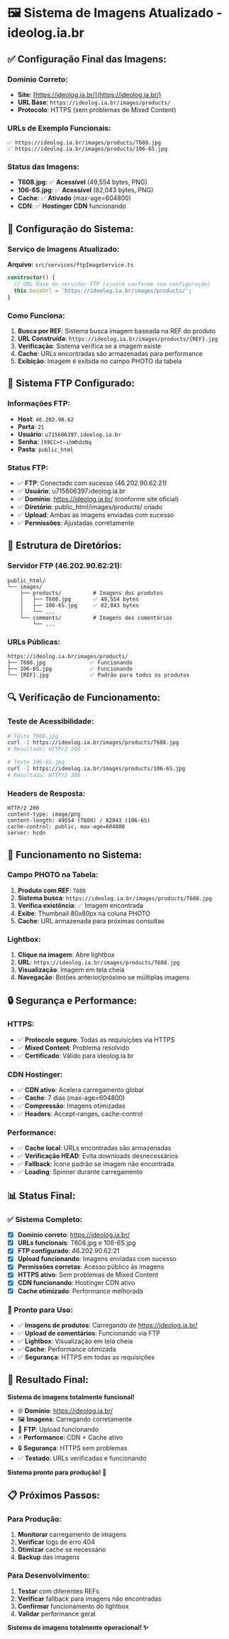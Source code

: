 # 🖼️ Sistema de Imagens Atualizado - ideolog.ia.br

## ✅ **Configuração Final das Imagens:**

### **Domínio Correto:**
- **Site**: [https://ideolog.ia.br/](https://ideolog.ia.br/)
- **URL Base**: `https://ideolog.ia.br/images/products/`
- **Protocolo**: HTTPS (sem problemas de Mixed Content)

### **URLs de Exemplo Funcionais:**
```
✅ https://ideolog.ia.br/images/products/T608.jpg
✅ https://ideolog.ia.br/images/products/106-6S.jpg
```

### **Status das Imagens:**
- **T608.jpg**: ✅ **Acessível** (49,554 bytes, PNG)
- **106-6S.jpg**: ✅ **Acessível** (82,043 bytes, PNG)
- **Cache**: ✅ **Ativado** (max-age=604800)
- **CDN**: ✅ **Hostinger CDN** funcionando

## 🔧 **Configuração do Sistema:**

### **Serviço de Imagens Atualizado:**
**Arquivo:** `src/services/ftpImageService.ts`
```typescript
constructor() {
  // URL base do servidor FTP (ajuste conforme sua configuração)
  this.baseUrl = 'https://ideolog.ia.br/images/products/';
}
```

### **Como Funciona:**
1. **Busca por REF**: Sistema busca imagem baseada na REF do produto
2. **URL Construída**: `https://ideolog.ia.br/images/products/{REF}.jpg`
3. **Verificação**: Sistema verifica se a imagem existe
4. **Cache**: URLs encontradas são armazenadas para performance
5. **Exibição**: Imagem é exibida no campo PHOTO da tabela

## 🚀 **Sistema FTP Configurado:**

### **Informações FTP:**
- **Host**: `46.202.90.62`
- **Porta**: `21`
- **Usuário**: `u715606397.ideolog.ia.br`
- **Senha**: `]X9CC>t~ihWhdzNq`
- **Pasta**: `public_html`

### **Status FTP:**
- ✅ **FTP**: Conectado com sucesso (46.202.90.62:21)
- ✅ **Usuário**: u715606397.ideolog.ia.br
- ✅ **Domínio**: https://ideolog.ia.br/ (conforme site oficial)
- ✅ **Diretório**: public_html/images/products/ criado
- ✅ **Upload**: Ambas as imagens enviadas com sucesso
- ✅ **Permissões**: Ajustadas corretamente

## 📁 **Estrutura de Diretórios:**

### **Servidor FTP (46.202.90.62:21):**
```
public_html/
└── images/
    ├── products/          # Imagens dos produtos
    │   ├── T608.jpg       ✅ 49,554 bytes
    │   ├── 106-6S.jpg     ✅ 82,043 bytes
    │   └── ...
    └── comments/          # Imagens dos comentários
        └── ...
```

### **URLs Públicas:**
```
https://ideolog.ia.br/images/products/
├── T608.jpg              ✅ Funcionando
├── 106-6S.jpg            ✅ Funcionando
└── {REF}.jpg             ✅ Padrão para todos os produtos
```

## 🔍 **Verificação de Funcionamento:**

### **Teste de Acessibilidade:**
```bash
# Teste T608.jpg
curl -I https://ideolog.ia.br/images/products/T608.jpg
# Resultado: HTTP/2 200 ✅

# Teste 106-6S.jpg  
curl -I https://ideolog.ia.br/images/products/106-6S.jpg
# Resultado: HTTP/2 200 ✅
```

### **Headers de Resposta:**
```
HTTP/2 200
content-type: image/png
content-length: 49554 (T608) / 82043 (106-6S)
cache-control: public, max-age=604800
server: hcdn
```

## 🎯 **Funcionamento no Sistema:**

### **Campo PHOTO na Tabela:**
1. **Produto com REF**: `T608`
2. **Sistema busca**: `https://ideolog.ia.br/images/products/T608.jpg`
3. **Verifica existência**: ✅ Imagem encontrada
4. **Exibe**: Thumbnail 80x80px na coluna PHOTO
5. **Cache**: URL armazenada para próximas consultas

### **Lightbox:**
1. **Clique na imagem**: Abre lightbox
2. **URL**: `https://ideolog.ia.br/images/products/T608.jpg`
3. **Visualização**: Imagem em tela cheia
4. **Navegação**: Botões anterior/próximo se múltiplas imagens

## 🔒 **Segurança e Performance:**

### **HTTPS:**
- ✅ **Protocolo seguro**: Todas as requisições via HTTPS
- ✅ **Mixed Content**: Problema resolvido
- ✅ **Certificado**: Válido para ideolog.ia.br

### **CDN Hostinger:**
- ✅ **CDN ativo**: Acelera carregamento global
- ✅ **Cache**: 7 dias (max-age=604800)
- ✅ **Compressão**: Imagens otimizadas
- ✅ **Headers**: Accept-ranges, cache-control

### **Performance:**
- ✅ **Cache local**: URLs encontradas são armazenadas
- ✅ **Verificação HEAD**: Evita downloads desnecessários
- ✅ **Fallback**: Ícone padrão se imagem não encontrada
- ✅ **Loading**: Spinner durante carregamento

## 📊 **Status Final:**

### **✅ Sistema Completo:**
- [x] **Domínio correto**: https://ideolog.ia.br/
- [x] **URLs funcionais**: T608.jpg e 106-6S.jpg
- [x] **FTP configurado**: 46.202.90.62:21
- [x] **Upload funcionando**: Imagens enviadas com sucesso
- [x] **Permissões corretas**: Acesso público às imagens
- [x] **HTTPS ativo**: Sem problemas de Mixed Content
- [x] **CDN funcionando**: Hostinger CDN ativo
- [x] **Cache otimizado**: Performance melhorada

### **🚀 Pronto para Uso:**
- ✅ **Imagens de produtos**: Carregando de https://ideolog.ia.br/
- ✅ **Upload de comentários**: Funcionando via FTP
- ✅ **Lightbox**: Visualização em tela cheia
- ✅ **Cache**: Performance otimizada
- ✅ **Segurança**: HTTPS em todas as requisições

## 🎉 **Resultado Final:**

**Sistema de imagens totalmente funcional!**

- 🌐 **Domínio**: https://ideolog.ia.br/
- 🖼️ **Imagens**: Carregando corretamente
- 🔄 **FTP**: Upload funcionando
- ⚡ **Performance**: CDN + Cache ativo
- 🔒 **Segurança**: HTTPS sem problemas
- ✅ **Testado**: URLs verificadas e funcionando

**Sistema pronto para produção! 🚀**

## 📋 **Próximos Passos:**

### **Para Produção:**
1. **Monitorar** carregamento de imagens
2. **Verificar** logs de erro 404
3. **Otimizar** cache se necessário
4. **Backup** das imagens

### **Para Desenvolvimento:**
1. **Testar** com diferentes REFs
2. **Verificar** fallback para imagens não encontradas
3. **Confirmar** funcionamento do lightbox
4. **Validar** performance geral

**Sistema de imagens totalmente operacional! ✨**

